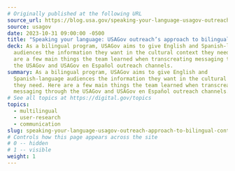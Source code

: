 ```yaml
---
# Originally published at the following URL
source_url: https://blog.usa.gov/speaking-your-language-usagov-outreach-approach-to-bilingual-content
source: usagov
date: 2023-10-31 09:00:00 -0500
title: "Speaking your language: USAGov outreach’s approach to bilingual content"
deck: As a bilingual program, USAGov aims to give English and Spanish-language
  audiences the information they want in the cultural context they need. Here
  are a few main things the team learned when transcreating messaging through
  the USAGov and USAGov en Español outreach channels.
summary: As a bilingual program, USAGov aims to give English and
  Spanish-language audiences the information they want in the cultural context
  they need. Here are a few main things the team learned when transcreating
  messaging through the USAGov and USAGov en Español outreach channels.
# See all topics at https://digital.gov/topics
topics:
  - multilingual
  - user-research
  - communication
slug: speaking-your-language-usagov-outreach-approach-to-bilingual-content
# Controls how this page appears across the site
# 0 -- hidden
# 1 -- visible
weight: 1
---
```

